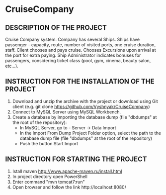 ﻿# CruiseCompany
## DESCRIPTION OF THE PROJECT
Cruise Company system. Company has several Ships. Ships have passenger - capacity, route, number of visited ports, one cruise duration, staff. Client chooses and pays cruise. Chooses Excursions upon arrival at the port for extra paying. Ship Administrator indicates bonuses for passengers, considering ticket class (pool, gym, cinema, beauty salon, etc…).
## INSTRUCTION FOR THE INSTALLATION OF THE PROJECT
1. Download and unzip the archive with the project or download using Git client (e.g. git clone https://github.com/Vyshnyak/CruiseCompany)
2. Connect to MySQL Server using MySQL Workbench.
3. Create a database by importing the database dump (file "dbdumps" at the root of the repository):
   - In MySQL Server, go to - Server -> Data Import
   - In the Import From Dump Project Folder option, select the path to the database dump file (file "dbdumps" at the root of the repository)
   - Push the button Start Import
## INSTRUCTION FOR STARTING THE PROJECT
1. Istall maven http://www.apache-maven.ru/install.html
2. In project directory open PowerShell
3. Enter command "mvn tomcat7:run"
4. Open browser and follow the link http://localhost:8080/
